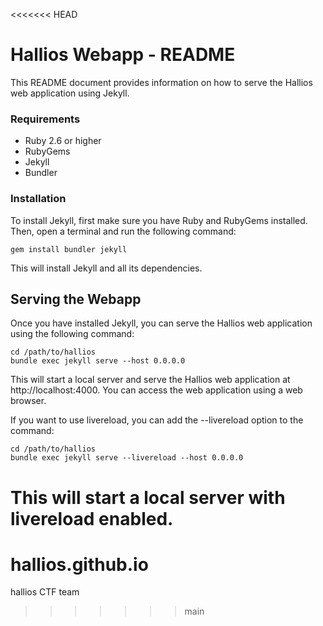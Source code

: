 <<<<<<< HEAD
# Hallios Webapp - README

This README document provides information on how to serve the Hallios web application using Jekyll.

### Requirements

- Ruby 2.6 or higher
- RubyGems
- Jekyll
- Bundler

### Installation

To install Jekyll, first make sure you have Ruby and RubyGems installed. Then, open a terminal and run the following command:

```
gem install bundler jekyll
```

This will install Jekyll and all its dependencies.

## Serving the Webapp

Once you have installed Jekyll, you can serve the Hallios web application using the following command:

```
cd /path/to/hallios
bundle exec jekyll serve --host 0.0.0.0
```

This will start a local server and serve the Hallios web application at http://localhost:4000. You can access the web application using a web browser.

If you want to use livereload, you can add the --livereload option to the command:

```
cd /path/to/hallios
bundle exec jekyll serve --livereload --host 0.0.0.0
```

This will start a local server with livereload enabled.
=======
# hallios.github.io
hallios CTF team
>>>>>>> main
